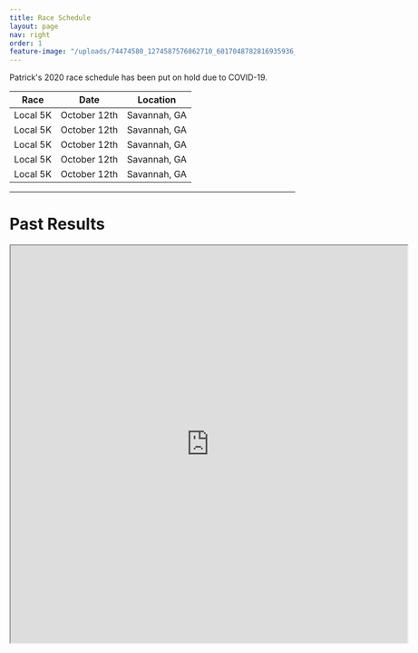 ```yaml
---
title: Race Schedule
layout: page
nav: right
order: 1
feature-image: "/uploads/74474580_1274587576062710_6017048782816935936_o.jpg"
---
```


Patrick's 2020 race schedule has been put on hold due to COVID-19.

Race | Date | Location
---- | ---- | --------
Local 5K | October 12th | Savannah, GA
Local 5K | October 12th | Savannah, GA
Local 5K | October 12th | Savannah, GA
Local 5K | October 12th | Savannah, GA
Local 5K | October 12th | Savannah, GA

---

# Past Results

<iframe src="http://ultrasignup.com/results_participant.aspx?fname=Patrick&amp;lname=Reagan" height="700em" width="700em">
  </iframe>
